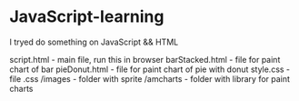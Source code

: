 JavaScript-learning
===================

I tryed do something on JavaScript &amp;&amp; HTML

script.html - main file, run this in browser
barStacked.html - file for paint chart of bar
pieDonut.html - file for paint chart of pie with donut
style.css - file .css
/images - folder with sprite
/amcharts - folder with library for paint charts
